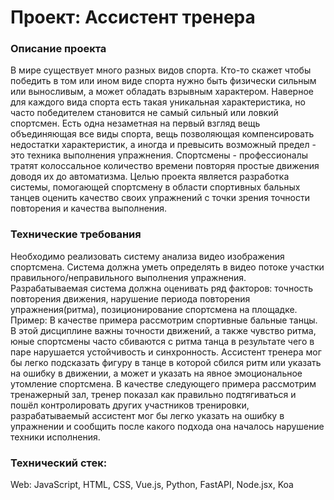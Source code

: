 # Проект: Ассистент тренера

### Описание проекта
В мире существует много разных видов спорта. Кто-то скажет чтобы победить в том или ином виде спорта нужно быть физически сильным или выносливым, а может обладать взрывным характером. Наверное для каждого вида спорта есть такая уникальная характеристика, но часто победителем становится не самый сильный или ловкий спортсмен. Есть одна незаметная на первый взгляд вещь объединяющая все виды спорта, вещь позволяющая компенсировать недостатки характеристик, а иногда и превысить возможный предел - это техника выполнения упражнения. Спортсмены - профессионалы тратят колоссальное количество времени повторяя простые движения доводя их до автоматизма.
Целью проекта является разработка системы, помогающей спортсмену в области спортивных бальных танцев оценить качество своих упражнений с точки зрения точности повторения и качества выполнения. 

### Технические требования
Необходимо реализовать систему анализа видео изображения спортсмена. Система должна уметь определять в видео потоке участки правильного/неправильного выполнения упражнения. Разрабатываемая система должна оценивать ряд факторов: точность повторения движения, нарушение периода повторения упражнения(ритма), позиционирование спортсмена на площадке.
Пример: В качестве примера рассмотрим спортивные бальные танцы. В этой дисциплине важны точности движений, а также чувство ритма, юные спортсмены часто сбиваются с ритма танца в результате чего в паре нарушается устойчивость и синхронность. Ассистент тренера мог бы легко подсказать фигуру в танце в которой сбился ритм или указать на ошибку в движении, а может и указать на явное эмоциональное утомление спортсмена. В качестве следующего примера рассмотрим тренажерный зал, тренер показал как правильно подтягиваться и пошёл контролировать других участников тренировки, разрабатываемый ассистент мог бы легко указать на ошибку в упражнении и сообщить после какого подхода она началось нарушение техники исполнения.

### Технический стек:
Web: JavaScript, HTML, CSS, Vue.js, Python, FastAPI, Node.jsx, Koa
